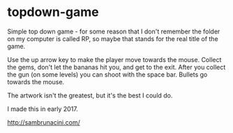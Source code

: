 # topdown-game
Simple top down game - for some reason that I don't remember the folder on my computer is called RP, so maybe that stands for the real title of the game.

Use the up arrow key to make the player move towards the mouse. Collect the gems, don't let the bananas hit you, and get to the exit. After you collect the gun (on some levels) you can shoot with the space bar. Bullets go towards the mouse.

The artwork isn't the greatest, but it's the best I could do.

I made this in early 2017.

http://sambrunacini.com/
